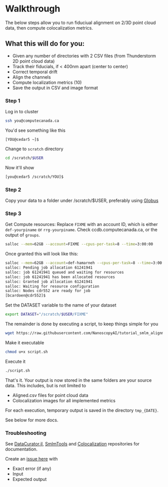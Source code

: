 # Walkthrough
The below steps allow you to run fiduciual alignment on 2/3D point cloud data, then compute colocalization metrics.

## What this will do for you:
- Given any number of directories with 2 CSV files (from Thunderstorm 2D point cloud data)
- Track their fiducials, if < 400nm apart (center to center)
- Correct temporal drift
- Align the channels
- Compute localization metrics (10)
- Save the output in CSV and image format

### Step 1
Log in to cluster
```bash
ssh you@computecanada.ca
```
You'd see something like this
```
[YOU@cedar5 ~]$
```
Change to `scratch` directory
```bash
cd /scratch/$USER
```
Now it'll show
```bash
[you@cedar5 /scratch/YOU]$
```
### Step 2
Copy your data to a folder under /scratch/$USER, preferably using [Globus](https://globus.computecanada.ca/)

### Step 3
Get Compute resources:
Replace `FIXME` with an account ID, which is either `def-yourpiname` or `rrg-yourpiname`. Check ccdb.computecanada.ca, or the output of `groups`.
```bash
salloc --mem=62GB --account=FIXME --cpus-per-task=8 --time=3:00:00
```
Once granted this will look like this:
```bash
salloc --mem=62GB --account=def-hamarneh --cpus-per-task=8 --time=3:00:00
salloc: Pending job allocation 61241941
salloc: job 61241941 queued and waiting for resources
salloc: job 61241941 has been allocated resources
salloc: Granted job allocation 61241941
salloc: Waiting for resource configuration
salloc: Nodes cdr552 are ready for job
[bcardoen@cdr552]$
```
Set the DATASET variable to the name of your dataset
```bash
export DATASET="/scratch/$USER/FIXME"
```
The remainder is done by executing a script, to keep things simple for you
```bash
wget https://raw.githubusercontent.com/NanoscopyAI/tutorial_smlm_alignment_colocalization/main/script.sh
```
Make it executable
```bash
chmod u+x script.sh
```
Execute it
```bash
./script.sh
```
That's it. Your output is now stored in the same folders are your source data. 
This includes, but is not limited to
- Aligned.csv files for point cloud data
- Colocalization images for all implemented metrics

For each execution, temporary output is saved in the directory `tmp_{DATE}`.

See below for more docs.

### Troubleshooting
See [DataCurator.jl](https://github.com/NanoscopyAI/DataCurator.jl), [SmlmTools](https://github.com/NanoscopyAI/SmlmTools.jl) and [Colocalization](https://github.com/NanoscopyAI/Colcocalization.jl) repositories for documentation.

Create an [issue here](https://github.com/NanoscopyAI/tutorial_smlm_alignment_colocalization/issues/new/choose) with
- Exact error (if any)
- Input
- Expected output

